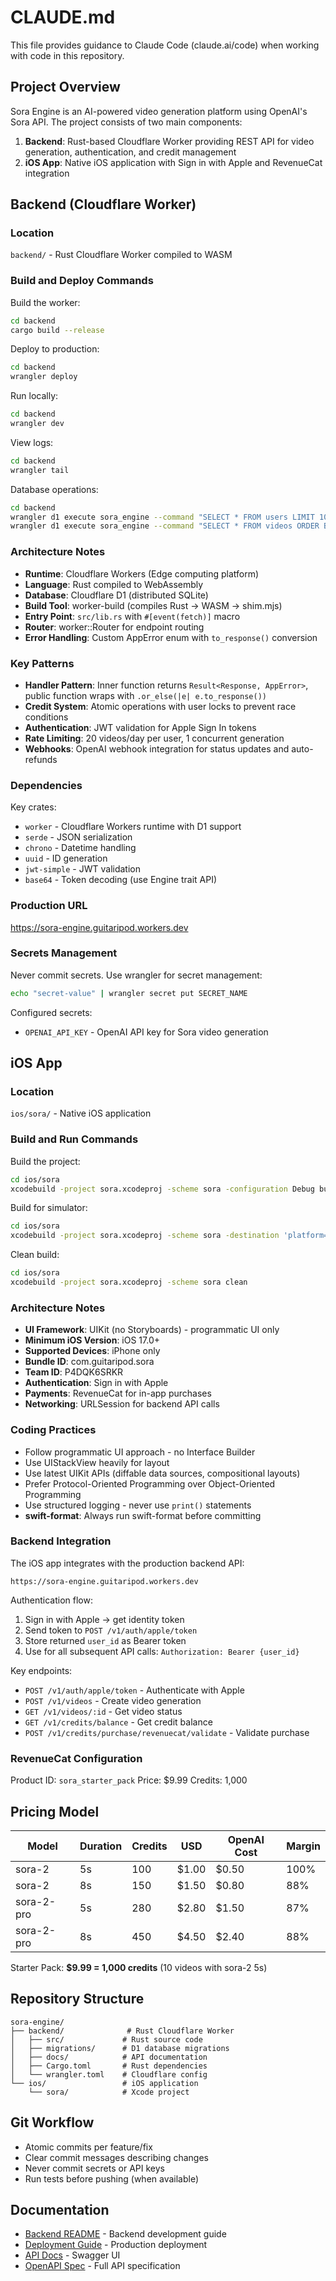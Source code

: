 # CLAUDE.md

This file provides guidance to Claude Code (claude.ai/code) when working with code in this repository.

## Project Overview

Sora Engine is an AI-powered video generation platform using OpenAI's Sora API. The project consists of two main components:

1. **Backend**: Rust-based Cloudflare Worker providing REST API for video generation, authentication, and credit management
2. **iOS App**: Native iOS application with Sign in with Apple and RevenueCat integration

## Backend (Cloudflare Worker)

### Location
`backend/` - Rust Cloudflare Worker compiled to WASM

### Build and Deploy Commands

Build the worker:
```bash
cd backend
cargo build --release
```

Deploy to production:
```bash
cd backend
wrangler deploy
```

Run locally:
```bash
cd backend
wrangler dev
```

View logs:
```bash
cd backend
wrangler tail
```

Database operations:
```bash
cd backend
wrangler d1 execute sora_engine --command "SELECT * FROM users LIMIT 10"
wrangler d1 execute sora_engine --command "SELECT * FROM videos ORDER BY created_at DESC LIMIT 10"
```

### Architecture Notes

- **Runtime**: Cloudflare Workers (Edge computing platform)
- **Language**: Rust compiled to WebAssembly
- **Database**: Cloudflare D1 (distributed SQLite)
- **Build Tool**: worker-build (compiles Rust → WASM → shim.mjs)
- **Entry Point**: `src/lib.rs` with `#[event(fetch)]` macro
- **Router**: worker::Router for endpoint routing
- **Error Handling**: Custom AppError enum with `to_response()` conversion

### Key Patterns

- **Handler Pattern**: Inner function returns `Result<Response, AppError>`, public function wraps with `.or_else(|e| e.to_response())`
- **Credit System**: Atomic operations with user locks to prevent race conditions
- **Authentication**: JWT validation for Apple Sign In tokens
- **Rate Limiting**: 20 videos/day per user, 1 concurrent generation
- **Webhooks**: OpenAI webhook integration for status updates and auto-refunds

### Dependencies

Key crates:
- `worker` - Cloudflare Workers runtime with D1 support
- `serde` - JSON serialization
- `chrono` - Datetime handling
- `uuid` - ID generation
- `jwt-simple` - JWT validation
- `base64` - Token decoding (use Engine trait API)

### Production URL
https://sora-engine.guitaripod.workers.dev

### Secrets Management
Never commit secrets. Use wrangler for secret management:
```bash
echo "secret-value" | wrangler secret put SECRET_NAME
```

Configured secrets:
- `OPENAI_API_KEY` - OpenAI API key for Sora video generation

## iOS App

### Location
`ios/sora/` - Native iOS application

### Build and Run Commands

Build the project:
```bash
cd ios/sora
xcodebuild -project sora.xcodeproj -scheme sora -configuration Debug build
```

Build for simulator:
```bash
cd ios/sora
xcodebuild -project sora.xcodeproj -scheme sora -destination 'platform=iOS Simulator,name=iPhone 15 Pro' build
```

Clean build:
```bash
cd ios/sora
xcodebuild -project sora.xcodeproj -scheme sora clean
```

### Architecture Notes

- **UI Framework**: UIKit (no Storyboards) - programmatic UI only
- **Minimum iOS Version**: iOS 17.0+
- **Supported Devices**: iPhone only
- **Bundle ID**: com.guitaripod.sora
- **Team ID**: P4DQK6SRKR
- **Authentication**: Sign in with Apple
- **Payments**: RevenueCat for in-app purchases
- **Networking**: URLSession for backend API calls

### Coding Practices

- Follow programmatic UI approach - no Interface Builder
- Use UIStackView heavily for layout
- Use latest UIKit APIs (diffable data sources, compositional layouts)
- Prefer Protocol-Oriented Programming over Object-Oriented Programming
- Use structured logging - never use `print()` statements
- **swift-format**: Always run swift-format before committing

### Backend Integration

The iOS app integrates with the production backend API:
```
https://sora-engine.guitaripod.workers.dev
```

Authentication flow:
1. Sign in with Apple → get identity token
2. Send token to `POST /v1/auth/apple/token`
3. Store returned `user_id` as Bearer token
4. Use for all subsequent API calls: `Authorization: Bearer {user_id}`

Key endpoints:
- `POST /v1/auth/apple/token` - Authenticate with Apple
- `POST /v1/videos` - Create video generation
- `GET /v1/videos/:id` - Get video status
- `GET /v1/credits/balance` - Get credit balance
- `POST /v1/credits/purchase/revenuecat/validate` - Validate purchase

### RevenueCat Configuration

Product ID: `sora_starter_pack`
Price: $9.99
Credits: 1,000

## Pricing Model

| Model | Duration | Credits | USD | OpenAI Cost | Margin |
|-------|----------|---------|-----|-------------|--------|
| sora-2 | 5s | 100 | $1.00 | $0.50 | 100% |
| sora-2 | 8s | 150 | $1.50 | $0.80 | 88% |
| sora-2-pro | 5s | 280 | $2.80 | $1.50 | 87% |
| sora-2-pro | 8s | 450 | $4.50 | $2.40 | 88% |

Starter Pack: **$9.99 = 1,000 credits** (10 videos with sora-2 5s)

## Repository Structure

```
sora-engine/
├── backend/              # Rust Cloudflare Worker
│   ├── src/             # Rust source code
│   ├── migrations/      # D1 database migrations
│   ├── docs/            # API documentation
│   ├── Cargo.toml       # Rust dependencies
│   └── wrangler.toml    # Cloudflare config
└── ios/                 # iOS application
    └── sora/            # Xcode project
```

## Git Workflow

- Atomic commits per feature/fix
- Clear commit messages describing changes
- Never commit secrets or API keys
- Run tests before pushing (when available)

## Documentation

- [Backend README](backend/README.md) - Backend development guide
- [Deployment Guide](backend/DEPLOYMENT.md) - Production deployment
- [API Docs](https://sora-engine.guitaripod.workers.dev/docs) - Swagger UI
- [OpenAPI Spec](https://sora-engine.guitaripod.workers.dev/openapi.yaml) - Full API specification
